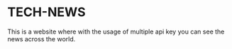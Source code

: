 # TECH-NEWS
This is a website where with the usage of multiple api key you can see the news across the  world.
